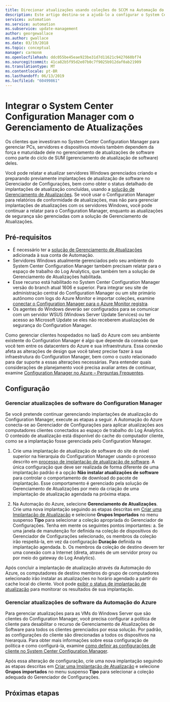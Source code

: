 ```yaml
---
title: Direcionar atualizações usando coleções do SCCM na Automação do Azure - Gerenciamento de Atualizações
description: Este artigo destina-se a ajudá-lo a configurar o System Center Configuration Manager com esta solução para gerenciar atualizações de computadores gerenciados pelo SCCM.
services: automation
ms.service: automation
ms.subservice: update-management
author: georgewallace
ms.author: gwallace
ms.date: 03/19/2018
ms.topic: conceptual
manager: carmonm
ms.openlocfilehash: ddc055be45eae923be31d7d11621c9427660bf74
ms.sourcegitcommit: 41ca82b5f95d2e07b0c7f9025b912daf0ab21909
ms.translationtype: MT
ms.contentlocale: pt-BR
ms.lasthandoff: 06/13/2019
ms.locfileid: "60499861"
---
```

# <a name="integrate-system-center-configuration-manager-with-update-management"></a>Integrar o System Center Configuration Manager com o Gerenciamento de Atualizações

Os clientes que investiram no System Center Configuration Manager para gerenciar PCs, servidores e dispositivos móveis também dependem da força e maturidade dele no gerenciamento de atualizações de software como parte do ciclo de SUM (gerenciamento de atualização de software) deles.

Você pode relatar e atualizar servidores Windows gerenciados criando e preparando previamente implantações de atualização de software no Gerenciador de Configurações, bem como obter o status detalhado de implantações de atualização concluídas, usando a [solução de Gerenciamento de Atualizações](automation-update-management.md). Se você usar o Configuration Manager para relatórios de conformidade de atualizações, mas não para gerenciar implantações de atualizações com os servidores Windows, você pode continuar a relatar para o Configuration Manager, enquanto as atualizações de segurança são gerenciadas com a solução de Gerenciamento de Atualizações.

## <a name="prerequisites"></a>Pré-requisitos

* É necessário ter a [solução de Gerenciamento de Atualizações](automation-update-management.md) adicionada à sua conta de Automação.
* Servidores Windows atualmente gerenciados pelo seu ambiente do System Center Configuration Manager também precisam relatar para o espaço de trabalho do Log Analytics, que também tem a solução de Gerenciamento de Atualizações habilitada.
* Esse recurso está habilitado no System Center Configuration Manager versão do branch atual 1606 e superior. Para integrar seu site de administração central do Configuration Manager ou um site primário autônomo com logs do Azure Monitor e importar coleções, examine [conectar o Configuration Manager para o Azure Monitor registra](../azure-monitor/platform/collect-sccm.md).  
* Os agentes do Windows deverão ser configurados para se comunicar com um servidor WSUS (Windows Server Update Services) ou ter acesso ao Microsoft Update se eles não receberem atualizações de segurança do Configuration Manager.   

Como gerenciar clientes hospedados no IaaS do Azure com seu ambiente existente do Configuration Manager é algo que depende da conexão que você tem entre os datacenters do Azure e sua infraestrutura. Essa conexão afeta as alterações de design que você talvez precise fazer à sua infraestrutura do Configuration Manager, bem como o custo relacionado para dar suporte a essas alterações necessárias. Para entender quais considerações de planejamento você precisa avaliar antes de continuar, examine [Configuration Manager no Azure – Perguntas Frequentes](/sccm/core/understand/configuration-manager-on-azure#networking).

## <a name="configuration"></a>Configuração

### <a name="manage-software-updates-from-configuration-manager"></a>Gerenciar atualizações de software do Configuration Manager 

Se você pretende continuar gerenciando implantações de atualização do Configuration Manager, execute as etapas a seguir. A Automação do Azure conecta-se ao Gerenciador de Configurações para aplicar atualizações aos computadores clientes conectados ao espaço de trabalho do Log Analytics. O conteúdo de atualização está disponível do cache do computador cliente, como se a implantação fosse gerenciada pelo Configuration Manager.

1. Crie uma implantação de atualização de software do site de nível superior na hierarquia do Configuration Manager usando o processo descrito em [processo de implantação de atualização de software](/sccm/sum/deploy-use/deploy-software-updates). A única configuração que deve ser realizada de forma diferente de uma implantação padrão é a opção **Não instalar atualizações de software** para controlar o comportamento de download do pacote de implantação. Esse comportamento é gerenciado pela solução de Gerenciamento de Atualizações por meio da criação de uma implantação de atualização agendada na próxima etapa.

1. Na Automação do Azure, selecione **Gerenciamento de Atualizações**. Crie uma nova implantação seguindo as etapas descritas em [Criar uma Implantação de Atualização](automation-tutorial-update-management.md#schedule-an-update-deployment) e selecione **Grupos Importados** no menu suspenso **Tipo** para selecionar a coleção apropriada do Gerenciador de Configurações. Tenha em mente os seguintes pontos importantes: a. Se uma janela de manutenção for definida na coleção de dispositivos do Gerenciador de Configurações selecionado, os membros da coleção irão respeitá-la, em vez da configuração **Duração** definida na implantação agendada.
    b. Os membros da coleção de destino devem ter uma conexão com a Internet (direta, através de um servidor proxy ou por meio do gateway do Log Analytics).

Após concluir a implantação de atualização através da Automação do Azure, os computadores de destino membros do grupo de computadores selecionado irão instalar as atualizações no horário agendado a partir do cache local do cliente. Você pode [exibir o status de implantação de atualização](automation-tutorial-update-management.md#view-results-of-an-update-deployment) para monitorar os resultados de sua implantação.

### <a name="manage-software-updates-from-azure-automation"></a>Gerenciar atualizações de software da Automação do Azure

Para gerenciar atualizações para as VMs do Windows Server que são clientes do Configuration Manager, você precisa configurar a política de cliente para desabilitar o recurso de Gerenciamento de Atualizações de Software para todos os clientes gerenciados por essa solução. Por padrão, as configurações do cliente são direcionadas a todos os dispositivos na hierarquia. Para obter mais informações sobre essa configuração de política e como configurá-la, examine [como definir as configurações de cliente no System Center Configuration Manager](/sccm/core/clients/deploy/configure-client-settings).

Após essa alteração de configuração, crie uma nova implantação seguindo as etapas descritas em [Criar uma Implantação de Atualização](automation-tutorial-update-management.md#schedule-an-update-deployment) e selecione **Grupos importados** no menu suspenso **Tipo** para selecionar a coleção adequada do Gerenciador de Configurações.

## <a name="next-steps"></a>Próximas etapas

